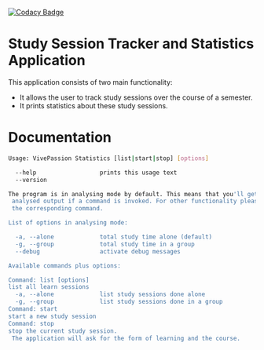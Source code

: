 [![Codacy Badge](https://api.codacy.com/project/badge/Grade/39e4bc19d5fa426a945ab2d285baebbd)](https://www.codacy.com/app/KrokodileDandy/study-session-statistics?utm_source=github.com&amp;utm_medium=referral&amp;utm_content=KrokodileDandy/study-session-statistics&amp;utm_campaign=Badge_Grade)

# Study Session Tracker and Statistics Application

This application consists of two main functionality:
  - It allows the user to track study sessions over the course of a semester.
  - It prints statistics about these study sessions.

# Documentation  
```bash
Usage: VivePassion Statistics [list|start|stop] [options]

  --help                  prints this usage text
  --version               

The program is in analysing mode by default. This means that you'll get
 analysed output if a command is invoked. For other functionality please type
 the corresponding command.

List of options in analysing mode:

  -a, --alone             total study time alone (default)
  -g, --group             total study time in a group
  --debug                 activate debug messages

Available commands plus options:

Command: list [options]
list all learn sessions
  -a, --alone             list study sessions done alone
  -g, --group             list study sessions done in a group
Command: start
start a new study session
Command: stop
stop the current study session.
 The application will ask for the form of learning and the course.
```
